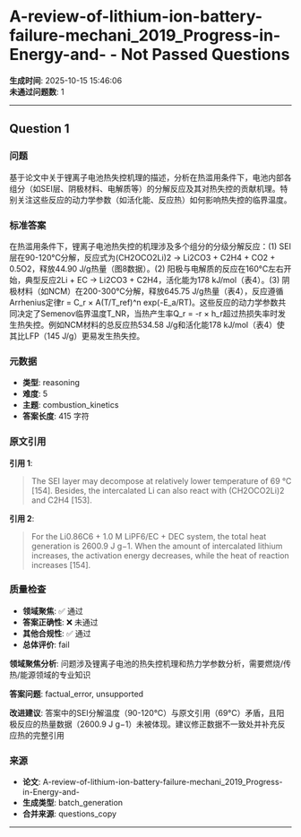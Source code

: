 # A-review-of-lithium-ion-battery-failure-mechani_2019_Progress-in-Energy-and- - Not Passed Questions

**生成时间**: 2025-10-15 15:46:06  
**未通过问题数**: 1

---

## Question 1

### 问题

基于论文中关于锂离子电池热失控机理的描述，分析在热滥用条件下，电池内部各组分（如SEI层、阴极材料、电解质等）的分解反应及其对热失控的贡献机理。特别关注这些反应的动力学参数（如活化能、反应热）如何影响热失控的临界温度。

### 标准答案

在热滥用条件下，锂离子电池热失控的机理涉及多个组分的分级分解反应：(1) SEI层在90-120°C分解，反应式为(CH2OCO2Li)2 → Li2CO3 + C2H4 + CO2 + 0.5O2，释放44.90 J/g热量（图8数据）。(2) 阳极与电解质的反应在160°C左右开始，典型反应2Li + EC → Li2CO3 + C2H4，活化能为178 kJ/mol（表4）。(3) 阴极材料（如NCM）在200-300°C分解，释放645.75 J/g热量（表4），反应遵循Arrhenius定律r = C_r × A(T/T_ref)^n exp(-E_a/RT)。这些反应的动力学参数共同决定了Semenov临界温度T_NR，当热产生率Q_r = -r × h_r超过热损失率时发生热失控。例如NCM材料的总反应热534.58 J/g和活化能178 kJ/mol（表4）使其比LFP（145 J/g）更易发生热失控。

### 元数据

- **类型**: reasoning
- **难度**: 5
- **主题**: combustion_kinetics
- **答案长度**: 415 字符

### 原文引用

**引用 1**:
> The SEI layer may decompose at relatively lower temperature of 69 °C [154]. Besides, the intercalated Li can also react with (CH2OCO2Li)2 and C2H4 [153].

**引用 2**:
> For the Li0.86C6 + 1.0 M LiPF6/EC + DEC system, the total heat generation is 2600.9 J g−1. When the amount of intercalated lithium increases, the activation energy decreases, while the heat of reaction increases [154].

### 质量检查

- **领域聚焦**: ✅ 通过
- **答案正确性**: ❌ 未通过
- **其他合规性**: ✅ 通过
- **总体评价**: fail

**领域聚焦分析**: 问题涉及锂离子电池的热失控机理和热力学参数分析，需要燃烧/传热/能源领域的专业知识

**答案问题**: factual_error, unsupported

**改进建议**: 答案中的SEI分解温度（90-120°C）与原文引用（69°C）矛盾，且阳极反应的热量数据（2600.9 J g−1）未被体现。建议修正数据不一致处并补充反应热的完整引用

### 来源

- **论文**: A-review-of-lithium-ion-battery-failure-mechani_2019_Progress-in-Energy-and-
- **生成类型**: batch_generation
- **合并来源**: questions_copy

---

